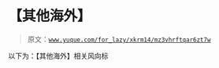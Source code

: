 # 【其他海外】

> 原文：[`www.yuque.com/for_lazy/xkrm14/mz3vhrftqar6zt7w`](https://www.yuque.com/for_lazy/xkrm14/mz3vhrftqar6zt7w)

以下为：【其他海外】相关风向标

